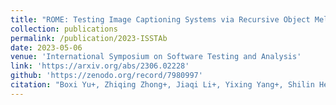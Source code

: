 ```yaml
---
title: "ROME: Testing Image Captioning Systems via Recursive Object Melting"
collection: publications
permalink: /publication/2023-ISSTAb
date: 2023-05-06
venue: 'International Symposium on Software Testing and Analysis'
link: 'https://arxiv.org/abs/2306.02228'
github: 'https://zenodo.org/record/7980997'
citation: "Boxi Yu+, Zhiqing Zhong+, Jiaqi Li+, Yixing Yang+, Shilin He, Pinjia He. <br><i>ISSTA'23: International Symposium on Software Testing and Analysis</i>"
---
```

